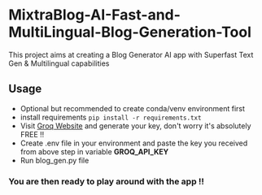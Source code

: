 # MixtraBlog-AI-Fast-and-MultiLingual-Blog-Generation-Tool
This project aims at creating a Blog Generator AI app with Superfast Text Gen &amp; Multilingual capabilities 

## Usage 
- Optional but recommended to create conda/venv environment first
- install requirements `pip install -r requirements.txt`
- Visit [Groq Website](https://console.groq.com/keys) and generate your key, don't worry it's absolutely FREE !!
- Create .env file in your environment and paste the key you received from above step in variable **GROQ_API_KEY**
- Run blog_gen.py file

### You are then ready to play around with the app !! 
